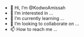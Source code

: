 - 👋 Hi, I’m @KodwoAmissah
- 👀 I’m interested in ...
- 🌱 I’m currently learning ...
- 💞️ I’m looking to collaborate on ...
- 📫 How to reach me ...

<!---
KodwoAmissah/KodwoAmissah is a ✨ special ✨ repository because its `README.md` (this file) appears on your GitHub profile.
You can click the Preview link to take a look at your changes.
--->

